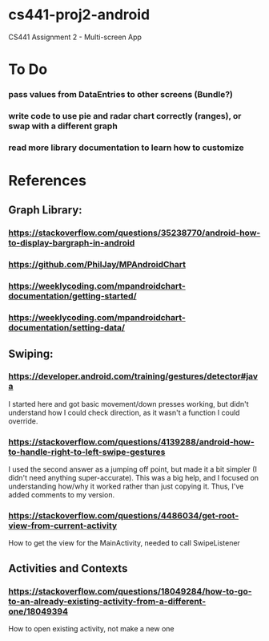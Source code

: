 # cs441-proj2-android
CS441 Assignment 2 - Multi-screen App

# To Do
### pass values from DataEntries to other screens (Bundle?)
### write code to use pie and radar chart correctly (ranges), or swap with a different graph
### read more library documentation to learn how to customize



# References

## Graph Library:
### https://stackoverflow.com/questions/35238770/android-how-to-display-bargraph-in-android
### https://github.com/PhilJay/MPAndroidChart
### https://weeklycoding.com/mpandroidchart-documentation/getting-started/
### https://weeklycoding.com/mpandroidchart-documentation/setting-data/

## Swiping:
### https://developer.android.com/training/gestures/detector#java
I started here and got basic movement/down presses working, but didn't understand how I could check direction,
as it wasn't a function I could override.

### https://stackoverflow.com/questions/4139288/android-how-to-handle-right-to-left-swipe-gestures
I used the second answer as a jumping off point, but made it a bit simpler (I didn't need anything super-accurate). This was a big help, and I focused on understanding how/why it worked rather than just copying it. Thus, I've added comments to my version.

### https://stackoverflow.com/questions/4486034/get-root-view-from-current-activity
How to get the view for the MainActivity, needed to call SwipeListener

## Activities and Contexts
### https://stackoverflow.com/questions/18049284/how-to-go-to-an-already-existing-activity-from-a-different-one/18049394
How to open existing activity, not make a new one
